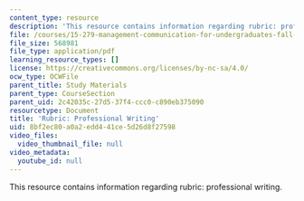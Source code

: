 ```yaml
---
content_type: resource
description: 'This resource contains information regarding rubric: professional writing.'
file: /courses/15-279-management-communication-for-undergraduates-fall-2012/8bf2ec80a0a2edd441ce5d26d8f27598_MIT15_279F12_rubrcWrtng.pdf
file_size: 568981
file_type: application/pdf
learning_resource_types: []
license: https://creativecommons.org/licenses/by-nc-sa/4.0/
ocw_type: OCWFile
parent_title: Study Materials
parent_type: CourseSection
parent_uid: 2c42035c-27d5-37f4-ccc0-c890eb375090
resourcetype: Document
title: 'Rubric: Professional Writing'
uid: 8bf2ec80-a0a2-edd4-41ce-5d26d8f27598
video_files:
  video_thumbnail_file: null
video_metadata:
  youtube_id: null
---
```

This resource contains information regarding rubric: professional writing.